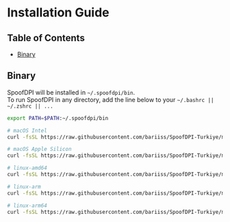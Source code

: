 # Installation Guide

## Table of Contents

<!--ts-->
   * [Binary](#binary)
<!--te-->

## Binary
SpoofDPI will be installed in `~/.spoofdpi/bin`.  
To run SpoofDPI in any directory, add the line below to your `~/.bashrc || ~/.zshrc || ...`
```bash
export PATH=$PATH:~/.spoofdpi/bin
```
```bash
# macOS Intel
curl -fsSL https://raw.githubusercontent.com/bariiss/SpoofDPI-Turkiye/main/install.sh | bash -s darwin-amd64

# macOS Apple Silicon
curl -fsSL https://raw.githubusercontent.com/bariiss/SpoofDPI-Turkiye/main/install.sh | bash -s darwin-arm64

# linux-amd64
curl -fsSL https://raw.githubusercontent.com/bariiss/SpoofDPI-Turkiye/main/install.sh | bash -s linux-amd64

# linux-arm
curl -fsSL https://raw.githubusercontent.com/bariiss/SpoofDPI-Turkiye/main/install.sh | bash -s linux-arm

# linux-arm64
curl -fsSL https://raw.githubusercontent.com/bariiss/SpoofDPI-Turkiye/main/install.sh | bash -s linux-arm64
